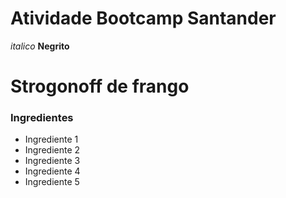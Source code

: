 # Atividade Bootcamp Santander
_italico_
**Negrito**

# Strogonoff de frango

### Ingredientes
 - Ingrediente 1
 - Ingrediente 2
 - Ingrediente 3
 - Ingrediente 4
 - Ingrediente 5

